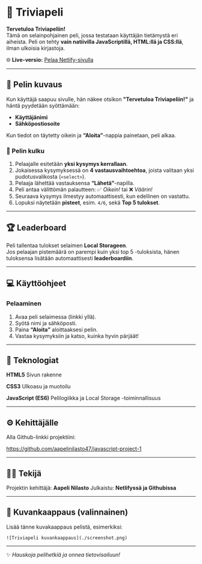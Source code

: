 # 🎲 Triviapeli

**Tervetuloa Triviapeliin!**  
Tämä on selainpohjainen peli, jossa testataan käyttäjän tietämystä eri aiheista. Peli on tehty **vain natiivilla JavaScriptillä, HTML:llä ja CSS:llä**, ilman ulkoisia kirjastoja.

🌐 **Live-versio:** [Pelaa Netlify-sivulla](https://aapelinilasto.netlify.app/)


---

## 🧠 Pelin kuvaus

Kun käyttäjä saapuu sivulle, hän näkee otsikon **"Tervetuloa Triviapeliin!"** ja häntä pyydetään syöttämään:
- **Käyttäjänimi**
- **Sähköpostiosoite**

Kun tiedot on täytetty oikein ja **“Aloita”**-nappia painetaan, peli alkaa.

### 🔹 Pelin kulku
1. Pelaajalle esitetään **yksi kysymys kerrallaan**.  
2. Jokaisessa kysymyksessä on **4 vastausvaihtoehtoa**, joista valitaan yksi pudotusvalikosta (`<select>`).  
3. Pelaaja lähettää vastauksensa **“Lähetä”**-napilla.  
4. Peli antaa välittömän palautteen: ✅ *Oikein!* tai ❌ *Väärin!*  
5. Seuraava kysymys ilmestyy automaattisesti, kun edellinen on vastattu.  
6. Lopuksi näytetään **pisteet**, esim. `4/6`, sekä **Top 5 tulokset**.

---

## 🏆 Leaderboard

Peli tallentaa tulokset selaimen **Local Storageen**.  
Jos pelaajan pistemäärä on parempi kuin yksi top 5 -tuloksista, hänen tuloksensa lisätään automaattisesti **leaderboardiin**.

---

## 💻 Käyttöohjeet

### Pelaaminen
1. Avaa peli selaimessa (linkki yllä).  
2. Syötä nimi ja sähköposti.  
3. Paina **“Aloita”** aloittaaksesi pelin.  
4. Vastaa kysymyksiin ja katso, kuinka hyvin pärjäät!

---

## 🧩 Teknologiat


**HTML5**                     Sivun rakenne

**CSS3**                      Ulkoasu ja muotoilu

**JavaScript (ES6)**          Pelilogiikka ja Local Storage -toiminnallisuus

---

## ⚙️ Kehittäjälle

Alla Github-linkki projektiini:

https://github.com/aapelinilasto47/javascript-project-1


---

## 🧑‍💻 Tekijä

Projektin kehittäjä: **Aapeli Nilasto**
Julkaistu: **Netlifyssä ja Githubissa**  


---

## 📸 Kuvankaappaus (valinnainen)

Lisää tänne kuvakaappaus pelistä, esimerkiksi:
```
![Triviapeli kuvankaappaus](./screenshot.png)
```

---

✨ *Hauskoja pelihetkiä ja onnea tietovisailuun!*

